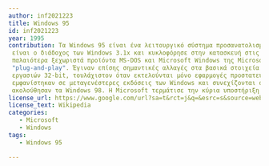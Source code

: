 ```yaml
---
author: inf2021223
title: Windows 95
id: inf2021223
year: 1995
contribution: Τα Windows 95 είναι ένα λειτουργικό σύστημα προσανατολισμένο στον καταναλωτή που αναπτύχθηκε από τη Microsoft ως μέρος της οικογένειας λειτουργικών συστημάτων Windows 9x. Το πρώτο λειτουργικό σύστημα στην οικογένεια 9x,
 είναι ο διάδοχος των Windows 3.1x και κυκλοφόρησε στην κατασκευή στις 14 Ιουλίου 1995 και γενικά στη λιανική στις 24 Αυγούστου 1995, σχεδόν τρεις μήνες μετά την κυκλοφορία των Windows NT 3.51. Τα Windows 95 συγχώνευσαν τα
 παλαιότερα ξεχωριστά προϊόντα MS-DOS και Microsoft Windows της Microsoft και παρουσίασαν σημαντικές βελτιώσεις σε σχέση με τον προκάτοχό τους, κυρίως στο γραφικό περιβάλλον χρήστη (GUI) και στις απλοποιημένες δυνατότητες 
 "plug-and-play". Έγιναν επίσης σημαντικές αλλαγές στα βασικά στοιχεία του λειτουργικού συστήματος, όπως η μετάβαση από μια αρχιτεκτονική 16-bit με πολλές εργασίες κυρίως σε συνεργασία σε μια αρχιτεκτονική προληπτικών πολλαπλών 
 εργασιών 32-bit, τουλάχιστον όταν εκτελούνται μόνο εφαρμογές προστατευμένης λειτουργίας 32-bit.Συνοδευόμενα από μια εκτεταμένη εκστρατεία μάρκετινγκ, τα Windows 95 παρουσίασαν πολυάριθμες λειτουργίες και δυνατότητες που 
 εμφανίστηκαν σε μεταγενέστερες εκδόσεις των Windows και συνεχίζονται σε σύγχρονες παραλλαγές μέχρι σήμερα, όπως η γραμμή εργασιών, η περιοχή ειδοποιήσεων και το κουμπί "Έναρξη".Τρία χρόνια μετά την εισαγωγή του, τα Windows 95 
 ακολούθησαν τα Windows 98. Η Microsoft τερμάτισε την κύρια υποστήριξη για τα Windows 95 στις 31 Δεκεμβρίου 2000. Όπως τα Windows NT 3.51, τα Windows 95 έλαβαν μόνο ένα χρόνο εκτεταμένης υποστήριξης, που έληξε στις 31 Δεκεμβρίου 2001.
license_url: https://www.google.com/url?sa=t&rct=j&q=&esrc=s&source=web&cd=&cad=rja&uact=8&ved=2ahUKEwiI8J7g_ar7AhWKSPEDHbA3CRoQFnoECBUQAQ&url=https%3A%2F%2Fen.wikipedia.org%2Fwiki%2FWindows_95&usg=AOvVaw3oaSeGlMwIvpU6is5Hm8mf
license_text: Wikipedia
categories: 
   - Microsoft
   - Windows
tags:
   - Windows 95

---
```

